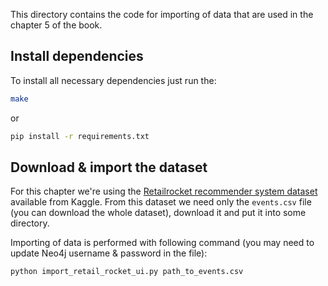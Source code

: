 This directory contains the code for importing of data that are used in the chapter 5 of the book.

## Install dependencies

To install all necessary dependencies just run the:

```sh
make
```

or 

```sh
pip install -r requirements.txt
```


## Download & import the dataset


For this chapter we're using the [Retailrocket recommender system dataset](https://www.kaggle.com/retailrocket/ecommerce-dataset) available from Kaggle.  From this dataset we need only the `events.csv` file (you can download the whole dataset), download it and put it into some directory.

Importing of data is performed with following command (you may need to update Neo4j username & password in the file):

```sh
python import_retail_rocket_ui.py path_to_events.csv

```
